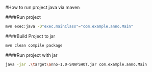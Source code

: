 #How to run project java via maven

####Run project
```sh
mvn exec:java -D"exec.mainClass"="com.example.anno.Main"
```

####Build Project to jar
```sh
mvn clean compile package
```

####Run project with jar
```sh
java -jar .\target\anno-1.0-SNAPSHOT.jar com.example.anno.Main
```

